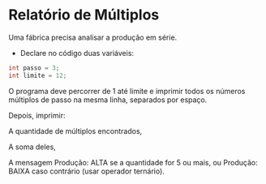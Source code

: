 # Relatório de Múltiplos

Uma fábrica precisa analisar a produção em série.

- Declare no código duas variáveis:
```java
int passo = 3;
int limite = 12;
```
O programa deve percorrer de 1 até limite e imprimir todos os números múltiplos de passo na mesma linha, separados por espaço.

Depois, imprimir:

A quantidade de múltiplos encontrados,

A soma deles,

A mensagem Produção: ALTA se a quantidade for 5 ou mais, ou Produção: BAIXA caso contrário (usar operador ternário).

